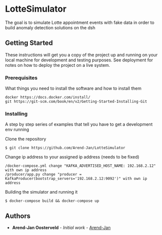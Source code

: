 # LotteSimulator

The goal is to simulate Lotte appointment events with fake data in order to build anomaly detection solutions on the dsh

## Getting Started

These instructions will get you a copy of the project up and running on your local machine for development and testing purposes. See deployment for notes on how to deploy the project on a live system.

### Prerequisites

What things you need to install the software and how to install them

```
docker https://docs.docker.com/install/
git https://git-scm.com/book/en/v2/Getting-Started-Installing-Git
```

### Installing

A step by step series of examples that tell you have to get a development env running

Clone the repository

```
$ git clone https://github.com/Arend-Jan/LotteSimulator
```

Change ip address to  your assigned ip address (needs to be fixed)

```
/docker-compose.yml change "KAFKA_ADVERTISED_HOST_NAME: 192.168.2.12" with own ip address
/producer/app.py change "producer = KafkaProducer(bootstrap_servers='192.168.2.12:9092')" with own ip address

```

Building the simulator and running it

```
$ docker-compose build && docker-compose up
```

## Authors

* **Arend-Jan Oosterveld** - *Initial work* - [Arend-Jan](https://github.com/Arend-Jan/)
